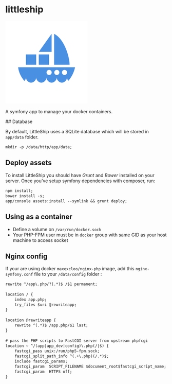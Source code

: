 littleship
==========

![LittleShip](./littleshipREADME.png)

A symfony app to manage your docker containers.

## Database

By default, LittleShip uses a SQLite database which will be stored in `app/data`
folder.

```shell
mkdir -p /data/http/app/data;
```

## Deploy assets

To install LittleShip you should have *Grunt* and *Bower* installed on your
server. Once you’ve setup symfony dependencies with composer, run:

```shell
npm install;
bower install -s;
app/console assets:install --symlink && grunt deploy;
```

## Using as a container

* Define a volume on `/var/run/docker.sock`
* Your PHP-FPM user must be in `docker` group with same GID as your host machine to access socket

## Nginx config

If your are using docker `maxexcloo/nginx-php` image, add this `nginx-symfony.conf`
file to your `/data/config` folder :

```nginx
rewrite ^/app\.php/?(.*)$ /$1 permanent;

location / {
    index app.php;
    try_files $uri @rewriteapp;
}

location @rewriteapp {
    rewrite ^(.*)$ /app.php/$1 last;
}

# pass the PHP scripts to FastCGI server from upstream phpfcgi
location ~ ^/(app|app_dev|config)\.php(/|$) {
    fastcgi_pass unix:/run/php5-fpm.sock;
    fastcgi_split_path_info ^(.+\.php)(/.*)$;
    include fastcgi_params;
    fastcgi_param  SCRIPT_FILENAME $document_root$fastcgi_script_name;
    fastcgi_param  HTTPS off;
}
```
